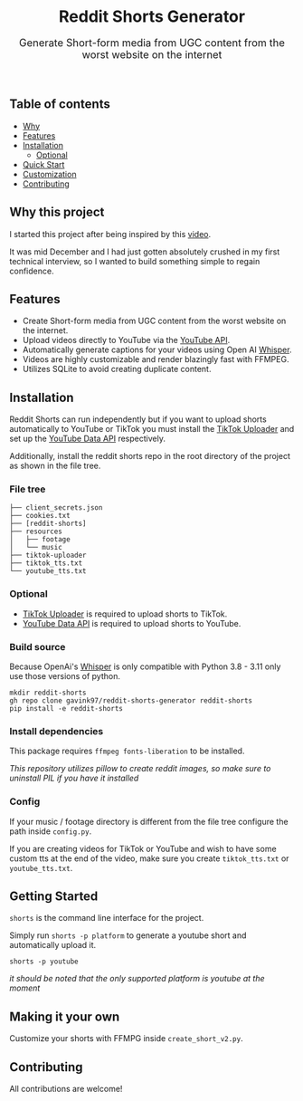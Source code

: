 <h1 align="center">Reddit Shorts Generator</h1>
<p align="center" style="font-size: large;">Generate Short-form media from UGC
content from the worst website on the internet</p> <br>

## Table of contents
- [Why](#why-this-project)
- [Features](#features)
- [Installation](#installation)
    - [Optional](#optional)
- [Quick Start](#getting-started)
- [Customization](#making-it-your-own)
- [Contributing](#contributing)


## Why this project
I started this project after being inspired by this
[video](https://youtu.be/_BsgckzDeRI?si=p18GIlR5urz-Pues).

It was mid December and I had just gotten absolutely crushed
in my first technical interview, so I wanted to build
something simple to regain confidence.


## Features
- Create Short-form media from UGC content from the worst website on the
  internet.
- Upload videos directly to YouTube via the [YouTube
  API](https://developers.google.com/youtube/v3).
- Automatically generate captions for your videos using Open AI
  [Whisper](https://github.com/openai/whisper).
- Videos are highly customizable and render blazingly fast with FFMPEG.
- Utilizes SQLite to avoid creating duplicate content.


## Installation
Reddit Shorts can run independently but if you want to upload shorts
automatically to YouTube or TikTok you must install the [TikTok
Uploader](https://github.com/wkaisertexas/tiktok-uploader) and set up the
[YouTube Data API](https://developers.google.com/youtube/v3) respectively.

Additionally, install the reddit shorts repo in the root directory of the
project as shown in the file tree.

### File tree

```
├── client_secrets.json
├── cookies.txt
├── [reddit-shorts]
├── resources
│   ├── footage
│   └── music
├── tiktok-uploader
├── tiktok_tts.txt
└── youtube_tts.txt
```

### Optional
- [TikTok Uploader](https://github.com/wkaisertexas/tiktok-uploader) is required to upload shorts to TikTok.
- [YouTube Data API](https://developers.google.com/youtube/v3) is required to upload shorts to YouTube.

### Build source
Because OpenAi's [Whisper](https://github.com/openai/whisper) is only compatible
with Python 3.8 - 3.11 only use those versions of python.

```
mkdir reddit-shorts
gh repo clone gavink97/reddit-shorts-generator reddit-shorts
pip install -e reddit-shorts
```

### Install dependencies
This package requires `ffmpeg fonts-liberation` to be installed.

*This repository utilizes pillow to create reddit images, so make sure to
uninstall PIL if you have it installed*

### Config
If your music / footage directory is different from the file tree configure the
path inside `config.py`.

If you are creating videos for TikTok or YouTube and wish to have some custom
tts at the end of the video, make sure you
create `tiktok_tts.txt` or `youtube_tts.txt`.


## Getting Started
`shorts` is the command line interface for the project. 

Simply run `shorts -p platform` to generate a youtube short and automatically
upload it.

`shorts -p youtube`

*it should be noted that the only supported platform is youtube at
the moment*


## Making it your own
Customize your shorts with FFMPG inside `create_short_v2.py`.


## Contributing
All contributions are welcome!
